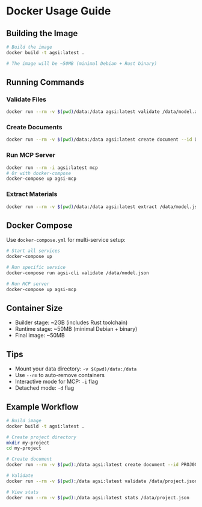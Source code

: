 # Docker Usage Guide

## Building the Image

```bash
# Build the image
docker build -t agsi:latest .

# The image will be ~50MB (minimal Debian + Rust binary)
```

## Running Commands

### Validate Files

```bash
docker run --rm -v $(pwd)/data:/data agsi:latest validate /data/model.agsi.json
```

### Create Documents

```bash
docker run --rm -v $(pwd)/data:/data agsi:latest create document --id DOC001 --output /data/doc.json
```

### Run MCP Server

```bash
docker run --rm -i agsi:latest mcp
# Or with docker-compose
docker-compose up agsi-mcp
```

### Extract Materials

```bash
docker run --rm -v $(pwd)/data:/data agsi:latest extract /data/model.json --output /data/materials.json
```

## Docker Compose

Use `docker-compose.yml` for multi-service setup:

```bash
# Start all services
docker-compose up

# Run specific service
docker-compose run agsi-cli validate /data/model.json

# Run MCP server
docker-compose up agsi-mcp
```

## Container Size

- Builder stage: ~2GB (includes Rust toolchain)
- Runtime stage: ~50MB (minimal Debian + binary)
- Final image: ~50MB

## Tips

- Mount your data directory: `-v $(pwd)/data:/data`
- Use `--rm` to auto-remove containers
- Interactive mode for MCP: `-i` flag
- Detached mode: `-d` flag

## Example Workflow

```bash
# Build image
docker build -t agsi:latest .

# Create project directory
mkdir my-project
cd my-project

# Create document
docker run --rm -v $(pwd):/data agsi:latest create document --id PROJ001 --output /data/project.json

# Validate
docker run --rm -v $(pwd):/data agsi:latest validate /data/project.json

# View stats
docker run --rm -v $(pwd):/data agsi:latest stats /data/project.json
```
